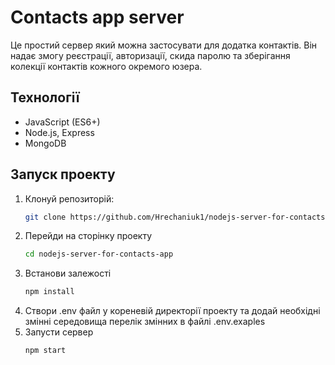 # Contacts app server

Це простий сервер який можна застосувати для додатка контактів. Він надає змогу реєстрації, авторизації, скида паролю та зберігання колекції контактів кожного окремого юзера.

## Технології
- JavaScript (ES6+)
- Node.js, Express
- MongoDB

## Запуск проекту
1. Клонуй репозиторій:
   ```bash
   git clone https://github.com/Hrechaniuk1/nodejs-server-for-contacts-app
2. Перейди на сторінку проекту
   ```bash
   cd nodejs-server-for-contacts-app
4. Встанови залежості
   ```bash
   npm install
5. Створи .env файл у кореневій директорії проекту та додай необхідні змінні середовища
   перелік змінних в файлі .env.exaples
6. Запусти сервер
   ```bash
   npm start

